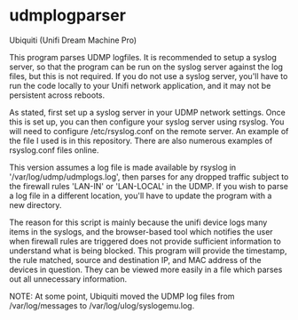 # udmplogparser
Ubiquiti (Unifi Dream Machine Pro)

This program parses UDMP logfiles. It is recommended to setup a syslog server, so that the program can be run on the syslog server
against the log files, but this is not required. If you do not use a syslog server, you'll have to run the code locally to your Unifi
network application, and it may not be persistent across reboots.

As stated, first set up a syslog server in your UDMP network settings. Once this is set up, you can then configure
your syslog server using rsyslog. You will need to configure /etc/rsyslog.conf on the remote server. An example of the file I
used is in this repository. There are also numerous examples of rsyslog.conf files online.

This version assumes a log file is made available by rsyslog in '/var/log/udmp/udmplogs.log', then parses for any
dropped traffic subject to the firewall rules 'LAN-IN' or 'LAN-LOCAL' in the UDMP. If you wish to parse a log file in a
different location, you'll have to update the program with a new directory.

The reason for this script is mainly because the unifi device logs many items in the syslogs, and the browser-based tool
which notifies the user when firewall rules are triggered does not provide sufficient information to understand what is
being blocked. This program will provide the timestamp, the rule matched, source and destination IP, and MAC address of 
the devices in question. They can be viewed more easily in a file which parses out all unnecessary information.

NOTE: At some point, Ubiquiti moved the UDMP log files from /var/log/messages to /var/log/ulog/syslogemu.log.